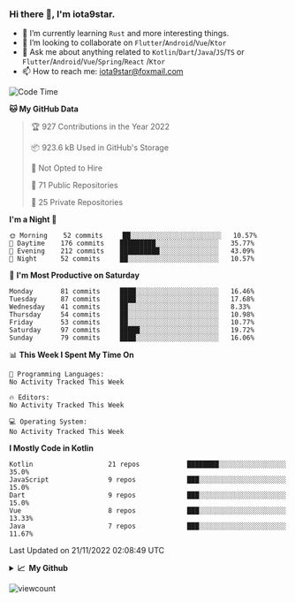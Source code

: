 ### Hi there 👋, I'm iota9star.

- 🌱 I’m currently learning `Rust` and more interesting things.
- 👯 I’m looking to collaborate on `Flutter`/`Android`/`Vue`/`Ktor`
- 💬 Ask me about anything related to `Kotlin`/`Dart`/`Java`/`JS`/`TS` or `Flutter`/`Android`/`Vue`/`Spring`/`React`
  /`Ktor`
- 📫 How to reach me: [iota9star@foxmail.com](iota9star@foxmail.com)



<!--START_SECTION:waka-->
![Code Time](http://img.shields.io/badge/Code%20Time-3%2C090%20hrs%2054%20mins-blue)

**🐱 My GitHub Data** 

> 🏆 927 Contributions in the Year 2022
 > 
> 📦 923.6 kB Used in GitHub's Storage 
 > 
> 🚫 Not Opted to Hire
 > 
> 📜 71 Public Repositories 
 > 
> 🔑 25 Private Repositories  
 > 
**I'm a Night 🦉** 

```text
🌞 Morning    52 commits     ██░░░░░░░░░░░░░░░░░░░░░░░   10.57% 
🌆 Daytime    176 commits    █████████░░░░░░░░░░░░░░░░   35.77% 
🌃 Evening    212 commits    ██████████░░░░░░░░░░░░░░░   43.09% 
🌙 Night      52 commits     ██░░░░░░░░░░░░░░░░░░░░░░░   10.57%

```
📅 **I'm Most Productive on Saturday** 

```text
Monday       81 commits     ████░░░░░░░░░░░░░░░░░░░░░   16.46% 
Tuesday      87 commits     ████░░░░░░░░░░░░░░░░░░░░░   17.68% 
Wednesday    41 commits     ██░░░░░░░░░░░░░░░░░░░░░░░   8.33% 
Thursday     54 commits     ██░░░░░░░░░░░░░░░░░░░░░░░   10.98% 
Friday       53 commits     ██░░░░░░░░░░░░░░░░░░░░░░░   10.77% 
Saturday     97 commits     █████░░░░░░░░░░░░░░░░░░░░   19.72% 
Sunday       79 commits     ████░░░░░░░░░░░░░░░░░░░░░   16.06%

```


📊 **This Week I Spent My Time On** 

```text
💬 Programming Languages: 
No Activity Tracked This Week

🔥 Editors: 
No Activity Tracked This Week

💻 Operating System: 
No Activity Tracked This Week

```

**I Mostly Code in Kotlin** 

```text
Kotlin                   21 repos            ████████░░░░░░░░░░░░░░░░░   35.0% 
JavaScript               9 repos             ███░░░░░░░░░░░░░░░░░░░░░░   15.0% 
Dart                     9 repos             ███░░░░░░░░░░░░░░░░░░░░░░   15.0% 
Vue                      8 repos             ███░░░░░░░░░░░░░░░░░░░░░░   13.33% 
Java                     7 repos             ███░░░░░░░░░░░░░░░░░░░░░░   11.67%

```



 Last Updated on 21/11/2022 02:08:49 UTC
<!--END_SECTION:waka-->

<details>
  <summary><b>📈&nbsp;&nbsp;My Github</b></summary>
  <br>
  <img src='https://github-profile-trophy.vercel.app/?username=iota9star'>
  <img src='https://bad-apple-github-readme.vercel.app/api?show_bg=1&username=iota9star&hide_title=true'>
  <img src='http://cr-skills-chart-widget.azurewebsites.net/api/api?username=iota9star'>
</details>


![viewcount](https://count.getloli.com/get/@iota9star?theme=rule34)

